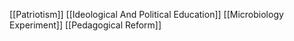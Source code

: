 [[Patriotism]]
[[Ideological And Political Education]]
[[Microbiology Experiment]]
[[Pedagogical Reform]]
